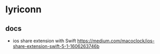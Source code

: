 # lyriconn

## docs
- ios share extension with Swift https://medium.com/macoclock/ios-share-extension-swift-5-1-1606263746b
